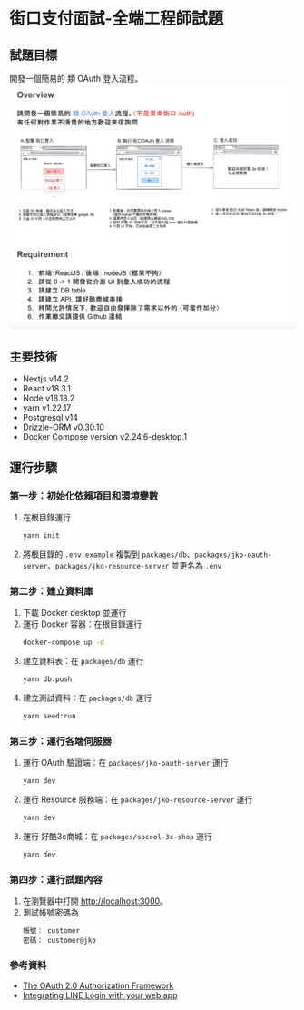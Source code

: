 # 街口支付面試-全端工程師試題

## 試題目標

開發一個簡易的 類 OAuth 登入流程。
![面試題](./面試題.png)

## 主要技術

- Nextjs v14.2
- React v18.3.1
- Node v18.18.2
- yarn v1.22.17
- Postgresql v14
- Drizzle-ORM v0.30.10
- Docker Compose version v2.24.6-desktop.1

## 運行步驟

### 第一步：初始化依賴項目和環境變數

1. 在根目錄運行
   ```bash
   yarn init
   ```
1. 將根目錄的 `.env.example` 複製到 `packages/db`、`packages/jko-oauth-server`、`packages/jko-resource-server` 並更名為 `.env`

### 第二步：建立資料庫

1. 下載 Docker desktop 並運行
1. 運行 Docker 容器：在根目錄運行
   ```bash
   docker-compose up -d
   ```
1. 建立資料表：在 `packages/db` 運行
   ```bash
   yarn db:push
   ```
1. 建立測試資料：在 `packages/db` 運行
   ```bash
   yarn seed:run
   ```

### 第三步：運行各端伺服器

1. 運行 OAuth 驗證端：在 `packages/jko-oauth-server` 運行
   ```bash
   yarn dev
   ```
1. 運行 Resource 服務端：在 `packages/jko-resource-server` 運行
   ```bash
   yarn dev
   ```
1. 運行 好酷3c商城：在 `packages/socool-3c-shop` 運行
   ```bash
   yarn dev
   ```

### 第四步：運行試題內容

1. 在瀏覽器中打開 [http://localhost:3000](http://localhost:3000)。
1. 測試帳號密碼為
   ```txt
   帳號： customer
   密碼： customer@jko
   ```

### 參考資料

- [The OAuth 2.0 Authorization Framework](https://datatracker.ietf.org/doc/html/rfc6749)
- [Integrating LINE Login with your web app
  ](https://developers.line.biz/en/docs/line-login/integrate-line-login/)
